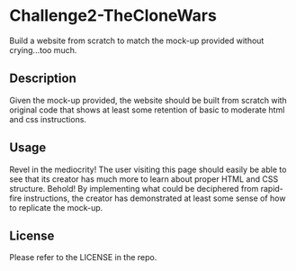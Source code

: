 # Challenge2-TheCloneWars
Build a website from scratch to match the mock-up provided without crying...too much. 
## Description

Given the mock-up provided, the website should be built from scratch with original code that shows at least some retention of basic to moderate html and css instructions.

## Usage

Revel in the mediocrity! The user visiting this page should easily be able to see that its creator has much more to learn about proper HTML and CSS structure.  Behold! By implementing what could be deciphered from rapid-fire instructions, the creator has demonstrated at least some sense of how to replicate the mock-up.

## License

Please refer to the LICENSE in the repo.